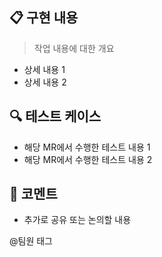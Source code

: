 ## 📋 구현 내용

> 작업 내용에 대한 개요

- 상세 내용 1
- 상세 내용 2

## 🔍 테스트 케이스
- 해당 MR에서 수행한 테스트 내용 1
- 해당 MR에서 수행한 테스트 내용 2

## 📢 코멘트
- 추가로 공유 또는 논의할 내용

@팀원 태그
